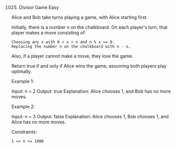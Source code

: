 <!-- ┏━┓╻  ╻     ┏━┓┏┓ ┏━┓╻ ╻╺┳╸   ╺┳┓╻╻ ╻╻┏━┓┏━┓┏━┓┏━╸┏━┓┏┳┓┏━╸ -->
<!-- ┣━┫┃  ┃     ┣━┫┣┻┓┃ ┃┃ ┃ ┃     ┃┃┃┃┏┛┃┗━┓┃ ┃┣┳┛┃╺┓┣━┫┃┃┃┣╸  -->
<!-- ╹ ╹┗━╸┗━╸   ╹ ╹┗━┛┗━┛┗━┛ ╹    ╺┻┛╹┗┛ ╹┗━┛┗━┛╹┗╸┗━┛╹ ╹╹ ╹┗━╸ -->

1025. Divisor Game
      Easy

Alice and Bob take turns playing a game, with Alice starting first.

Initially, there is a number n on the chalkboard. On each player's turn, that player makes a move consisting of:

    Choosing any x with 0 < x < n and n % x == 0.
    Replacing the number n on the chalkboard with n - x.

Also, if a player cannot make a move, they lose the game.

Return true if and only if Alice wins the game, assuming both players play optimally.

Example 1:

Input: n = 2
Output: true
Explanation: Alice chooses 1, and Bob has no more moves.

Example 2:

Input: n = 3
Output: false
Explanation: Alice chooses 1, Bob chooses 1, and Alice has no more moves.

Constraints:

    1 <= n <= 1000
